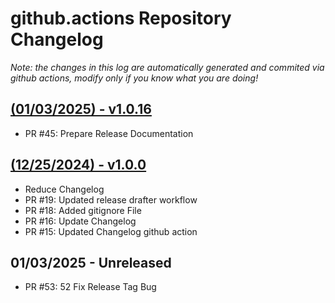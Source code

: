 # github.actions Repository Changelog
*Note: the changes in this log are automatically generated and commited via github actions, modify only if you know what you are doing!*

## **[(01/03/2025) - v1.0.16](https://github.com/deepworks-net/github.actions/releases/tag/v1.0.16)**
- PR #45: Prepare Release Documentation

## **[(12/25/2024) - v1.0.0](https://github.com/deepworks-net/github.actions/releases/tag/v1.0.0)**
- Reduce Changelog
- PR #19: Updated release drafter workflow
- PR #18: Added gitignore File
- PR #16: Update Changelog
- PR #15: Updated Changelog github action
## **01/03/2025 - Unreleased**
- PR #53: 52 Fix Release Tag Bug
